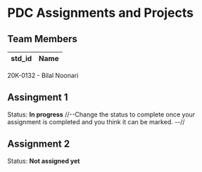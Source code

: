 # PDC Assignments and Projects
## Team Members
|std_id|Name|
|--------|-|
20K-0132 - Bilal Noonari


## Assingment 1 ##
Status: **In progress**
//--Change the status to complete once your assignment is completed and you think it can be marked. --//

## Assignment 2 ##
Status: **Not assigned yet**
